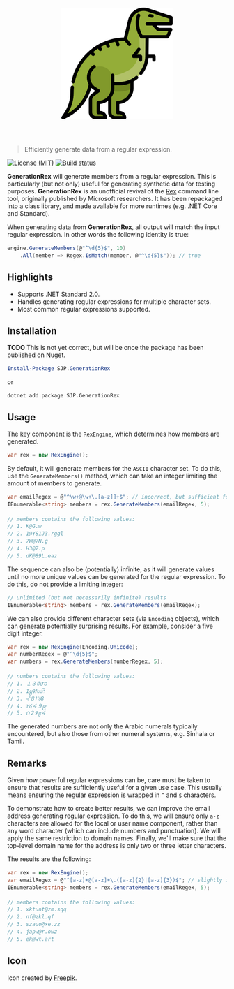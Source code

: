 <h1 align="center">
	<br>
	<img width="256" height="256" src="rex.png" alt="GenerationRex">
	<br>
	<br>
</h1>

> Efficiently generate data from a regular expression.

[![License (MIT)](https://img.shields.io/badge/license-MIT-blue.svg)](https://opensource.org/licenses/MIT) [![Build status](https://ci.appveyor.com/api/projects/status/qgi6h8l0fnhymdlj?svg=true)](https://ci.appveyor.com/project/sjp/generationrex)

**GenerationRex** will generate members from a regular expression. This is particularly (but not only) useful for generating synthetic data for testing purposes. **GenerationRex** is an unofficial revival of the [Rex](https://www.microsoft.com/en-us/research/publication/rex-symbolic-regular-expression-explorer/) command line tool, originally published by Microsoft researchers. It has been repackaged into a class library, and made available for more runtimes (e.g. .NET Core and Standard).

When generating data from **GenerationRex**, all output will match the input regular expression. In other words the following identity is true:

```csharp
engine.GenerateMembers(@"^\d{5}$", 10)
	.All(member => Regex.IsMatch(member, @"^\d{5}$")); // true
```

## Highlights

* Supports .NET Standard 2.0.
* Handles generating regular expressions for multiple character sets.
* Most common regular expressions supported.

## Installation

**TODO** This is not yet correct, but will be once the package has been published on Nuget.

```powershell
Install-Package SJP.GenerationRex
```

or

```console
dotnet add package SJP.GenerationRex
```

## Usage

The key component is the `RexEngine`, which determines how members are generated.

```csharp
var rex = new RexEngine();
```

By default, it will generate members for the `ASCII` character set. To do this, use the `GenerateMembers()` method, which can take an integer limiting the amount of members to generate.

```csharp
var emailRegex = @"^\w+@\w+\.[a-z]]+$"; // incorrect, but sufficient for demo
IEnumerable<string> members = rex.GenerateMembers(emailRegex, 5);

// members contains the following values:
// 1. K@G.w
// 2. 1@Y81J3.rggl
// 3. 7W@7N.g
// 4. H3@7.p
// 5. dK@89L.eaz
```

The sequence can also be (potentially) infinite, as it will generate values until no more unique values can be generated for the regular expression. To do this, do not provide a limiting integer:

```csharp
// unlimited (but not necessarily infinite) results
IEnumerable<string> members = rex.GenerateMembers(emailRegex);
```

We can also provide different character sets (via `Encoding` objects), which can generate potentially surprising results. For example, consider a five digit integer.

```csharp
var rex = new RexEngine(Encoding.Unicode);
var numberRegex = @"^\d{5}$";
var numbers = rex.GenerateMembers(numberRegex, 5);

// numbers contains the following values:
// 1. １３᭘౮꩐
// 2. 1႘꯷꤆෯
// 3. ꘩߂８꘨8
// 4. ٢໔４９၉
// 5. ౧２꯸᪉４
```

The generated numbers are not only the Arabic numerals typically encountered, but also those from other numeral systems, e.g. Sinhala or Tamil.

## Remarks

Given how powerful regular expressions can be, care must be taken to ensure that results are sufficiently useful for a given use case. This usually means ensuring the regular expression is wrapped in `^` and `$` characters.

To demonstrate how to create better results, we can improve the email address generating regular expression. To do this, we will ensure only `a-z` characters are allowed for the local or user name component, rather than any word character (which can include numbers and punctuation). We will apply the same restriction to domain names. Finally, we'll make sure that the top-level domain name for the address is only two or three letter characters.

The results are the following:

 ```csharp
var rex = new RexEngine();
var emailRegex = @"^[a-z]+@[a-z]+\.([a-z]{2}|[a-z]{3})$"; // slightly improved email addresses
IEnumerable<string> members = rex.GenerateMembers(emailRegex, 5);

// members contains the following values:
// 1. xktunt@zm.sqq
// 2. nf@zkl.qf
// 3. szauo@xe.zz
// 4. japw@r.owz
// 5. ek@wt.art
```

## Icon

Icon created by [Freepik](http://www.freepik.com).
